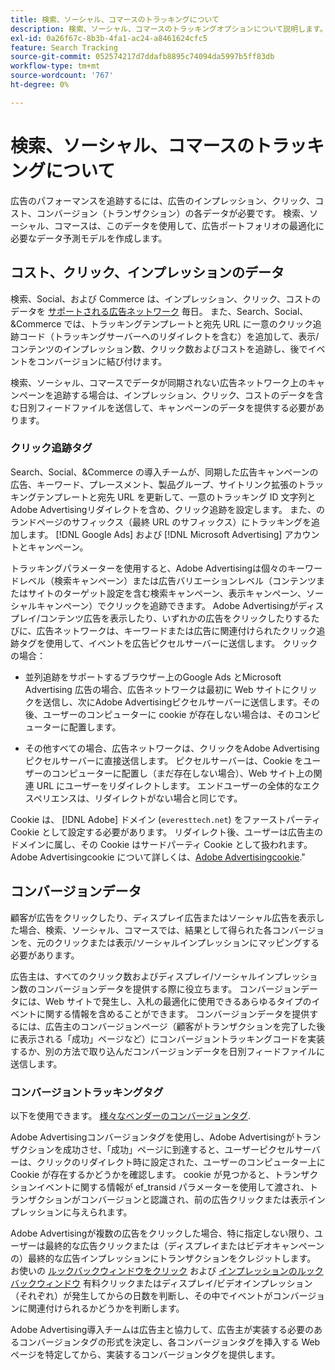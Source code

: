 ```yaml
---
title: 検索、ソーシャル、コマースのトラッキングについて
description: 検索、ソーシャル、コマースのトラッキングオプションについて説明します。
exl-id: 0a26f67c-8b3b-4fa1-ac24-a8461624cfc5
feature: Search Tracking
source-git-commit: 052574217d7ddafb8895c74094da5997b5ff83db
workflow-type: tm+mt
source-wordcount: '767'
ht-degree: 0%

---
```


# 検索、ソーシャル、コマースのトラッキングについて

広告のパフォーマンスを追跡するには、広告のインプレッション、クリック、コスト、コンバージョン（トランザクション）の各データが必要です。 検索、ソーシャル、コマースは、このデータを使用して、広告ポートフォリオの最適化に必要なデータ予測モデルを作成します。

## コスト、クリック、インプレッションのデータ

検索、Social、および Commerce は、インプレッション、クリック、コストのデータを [サポートされる広告ネットワーク](/help/search-social-commerce/introduction/supported-inventory.md) 毎日。 また、Search、Social、&amp;Commerce では、トラッキングテンプレートと宛先 URL に一意のクリック追跡コード（トラッキングサーバーへのリダイレクトを含む）を追加して、表示/コンテンツのインプレッション数、クリック数およびコストを追跡し、後でイベントをコンバージョンに結び付けます。

検索、ソーシャル、コマースでデータが同期されない広告ネットワーク上のキャンペーンを追跡する場合は、インプレッション、クリック、コストのデータを含む日別フィードファイルを送信して、キャンペーンのデータを提供する必要があります。

### クリック追跡タグ

Search、Social、&amp;Commerce の導入チームが、同期した広告キャンペーンの広告、キーワード、プレースメント、製品グループ、サイトリンク拡張のトラッキングテンプレートと宛先 URL を更新して、一意のトラッキング ID 文字列とAdobe Advertisingリダイレクトを含め、クリック追跡を設定します。 また、のランドページのサフィックス（最終 URL のサフィックス）にトラッキングを追加します。 [!DNL Google Ads] および [!DNL Microsoft Advertising] アカウントとキャンペーン。

トラッキングパラメーターを使用すると、Adobe Advertisingは個々のキーワードレベル（検索キャンペーン）または広告バリエーションレベル（コンテンツまたはサイトのターゲット設定を含む検索キャンペーン、表示キャンペーン、ソーシャルキャンペーン）でクリックを追跡できます。 Adobe Advertisingがディスプレイ/コンテンツ広告を表示したり、いずれかの広告をクリックしたりするたびに、広告ネットワークは、キーワードまたは広告に関連付けられたクリック追跡タグを使用して、イベントを広告ピクセルサーバーに送信します。 クリックの場合：

* 並列追跡をサポートするブラウザー上のGoogle Ads とMicrosoft Advertising 広告の場合、広告ネットワークは最初に Web サイトにクリックを送信し、次にAdobe Advertisingピクセルサーバーに送信します。その後、ユーザーのコンピューターに cookie が存在しない場合は、そのコンピューターに配置します。

* その他すべての場合、広告ネットワークは、クリックをAdobe Advertisingピクセルサーバーに直接送信します。 ピクセルサーバーは、Cookie をユーザーのコンピューターに配置し（まだ存在しない場合）、Web サイト上の関連 URL にユーザーをリダイレクトします。 エンドユーザーの全体的なエクスペリエンスは、リダイレクトがない場合と同じです。

Cookie は、 [!DNL Adobe] ドメイン (`everesttech.net`) をファーストパーティ Cookie として設定する必要があります。 リダイレクト後、ユーザーは広告主のドメインに属し、その Cookie はサードパーティ Cookie として扱われます。 Adobe Advertisingcookie について詳しくは、[Adobe Advertisingcookie](https://experienceleague.adobe.com/docs/core-services/interface/ec-cookies/cookies-advertising-cloud.html).&quot;

## コンバージョンデータ

顧客が広告をクリックしたり、ディスプレイ広告またはソーシャル広告を表示した場合、検索、ソーシャル、コマースでは、結果として得られた各コンバージョンを、元のクリックまたは表示/ソーシャルインプレッションにマッピングする必要があります。

広告主は、すべてのクリック数およびディスプレイ/ソーシャルインプレッション数のコンバージョンデータを提供する際に役立ちます。 コンバージョンデータには、Web サイトで発生し、入札の最適化に使用できるあらゆるタイプのイベントに関する情報を含めることができます。 コンバージョンデータを提供するには、広告主のコンバージョンページ（顧客がトランザクションを完了した後に表示される「成功」ページなど）にコンバージョントラッキングコードを実装するか、別の方法で取り込んだコンバージョンデータを日別フィードファイルに送信します。

### コンバージョントラッキングタグ

以下を使用できます。 [様々なベンダーのコンバージョンタグ](/help/search-social-commerce/tracking/conversion-tracking-about.md).

Adobe Advertisingコンバージョンタグを使用し、Adobe Advertisingがトランザクションを成功させ、「成功」ページに到達すると、ユーザーピクセルサーバーは、クリックのリダイレクト時に設定された、ユーザーのコンピューター上に Cookie が存在するかどうかを確認します。 cookie が見つかると、トランザクションイベントに関する情報が ef_transid パラメーターを使用して渡され、トランザクションがコンバージョンと認識され、前の広告クリックまたは表示インプレッションに与えられます。

Adobe Advertisingが複数の広告をクリックした場合、特に指定しない限り、ユーザーは最終的な広告クリックまたは（ディスプレイまたはビデオキャンペーンの）最終的な広告インプレッションにトランザクションをクレジットします。 お使いの [ルックバックウィンドウをクリック](/help/search-social-commerce/glossary.md#c-d) および [インプレッションのルックバックウィンドウ](/help/search-social-commerce/glossary.md#i-j) 有料クリックまたはディスプレイ/ビデオインプレッション（それぞれ）が発生してからの日数を判断し、その中でイベントがコンバージョンに関連付けられるかどうかを判断します。

Adobe Advertising導入チームは広告主と協力して、広告主が実装する必要のあるコンバージョンタグの形式を決定し、各コンバージョンタグを挿入する Web ページを特定してから、実装するコンバージョンタグを提供します。
